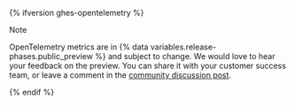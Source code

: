 {% ifversion ghes-opentelemetry %}

> [!NOTE]
> OpenTelemetry metrics are in {% data variables.release-phases.public_preview %} and subject to change. We would love to hear your feedback on the preview. You can share it with your customer success team, or leave a comment in the [community discussion post](https://github.com/orgs/community/discussions/176826).

{% endif %}
